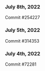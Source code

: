 ### July 8th, 2022

Commit #254227

### July 5th, 2022

Commit #314353


### July 4th, 2022

Commit #72281
